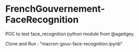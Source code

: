 # FrenchGouvernement-FaceRecognition

POC to test face_recognition python module from @ageitgey.

Clone and Run : "macron-gouv-face-recognition.ipynb"
